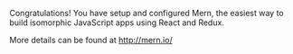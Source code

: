 Congratulations! You have setup and configured Mern, the easiest way to build isomorphic JavaScript apps using React and Redux.

More details can be found at http://mern.io/